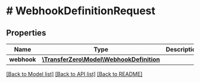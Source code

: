 # # WebhookDefinitionRequest

## Properties

Name | Type | Description | Notes
------------ | ------------- | ------------- | -------------
**webhook** | [**\TransferZero\Model\WebhookDefinition**](WebhookDefinition.md) |  | [optional] 

[[Back to Model list]](../../README.md#documentation-for-models) [[Back to API list]](../../README.md#documentation-for-api-endpoints) [[Back to README]](../../README.md)


